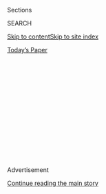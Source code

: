 <div id="app">

<div>

<div>

<div>

<div class="NYTAppHideMasthead css-1q2w90k e1suatyy0">

<div class="section css-ui9rw0 e1suatyy2">

<div class="css-eph4ug er09x8g0">

<div class="css-6n7j50">

</div>

<span class="css-1dv1kvn">Sections</span>

<div class="css-10488qs">

<span class="css-1dv1kvn">SEARCH</span>

</div>

[Skip to content](#site-content)[Skip to site
index](#site-index)

</div>

<div class="css-10698na e1huz5gh0">

</div>

</div>

<div id="masthead-bar-one" class="section hasLinks css-15hmgas e1csuq9d3">

<div class="css-uqyvli e1csuq9d0">

</div>

<div class="css-1uqjmks e1csuq9d1">

</div>

<div class="css-9e9ivx">

[](https://myaccount.nytimes3xbfgragh.onion/auth/login?response_type=cookie&client_id=vi)

</div>

<div class="css-1bvtpon e1csuq9d2">

[Today’s
Paper](https://www.nytimes3xbfgragh.onion/section/todayspaper)

</div>

</div>

</div>

</div>

<div data-aria-hidden="false">

<div id="site-content" data-role="main">

<div>

<div class="css-1aor85t" style="opacity:0.000000001;z-index:-1;visibility:hidden">

<div class="css-1hqnpie">

<div class="css-epjblv">

<span class="css-17xtcya">[Opinion](/section/opinion)</span><span class="css-x15j1o">|</span><span class="css-fwqvlz">The
Undertold, Undersold Story of Kamala
Harris</span>

</div>

<div class="css-k008qs">

<div class="css-1iwv8en">

<span class="css-18z7m18"></span>

<div>

</div>

</div>

<span class="css-1n6z4y">https://nyti.ms/30VTOjp</span>

<div class="css-1705lsu">

<div class="css-4xjgmj">

<div class="css-4skfbu" data-role="toolbar" data-aria-label="Social Media Share buttons, Save button, and Comments Panel with current comment count" data-testid="share-tools">

  - 
  - 
  - 
  - 
    
    <div class="css-6n7j50">
    
    </div>

  - 
  - 

</div>

</div>

</div>

</div>

</div>

</div>

<div class="css-13pd83m">

</div>

<div id="top-wrapper" class="css-1sy8kpn">

<div id="top-slug" class="css-l9onyx">

Advertisement

</div>

[Continue reading the main
story](#after-top)

<div class="ad top-wrapper" style="text-align:center;height:100%;display:block;min-height:250px">

<div id="top" class="place-ad" data-position="top" data-size-key="top">

</div>

</div>

<div id="after-top">

</div>

</div>

<div>

<div class="css-v5btjw etb61u70">

<div class="css-v05ibm etb61u71">

[Opinion](/section/opinion)

</div>

</div>

<div id="sponsor-wrapper" class="css-1hyfx7x">

<div id="sponsor-slug" class="css-19vbshk">

Supported by

</div>

[Continue reading the main
story](#after-sponsor)

<div id="sponsor" class="ad sponsor-wrapper" style="text-align:center;height:100%;display:block">

</div>

<div id="after-sponsor">

</div>

</div>

<div class="css-186x18t">

</div>

<div class="css-1vkm6nb ehdk2mb0">

# The Undertold, Undersold Story of Kamala Harris

</div>

As a prosecutor she can make you tremble. But as a trailblazer can she
make you cry?

<div class="css-18e8msd">

<div class="css-vp77d3 epjyd6m0">

<div class="css-1p10dcb ey68jwv0" data-aria-hidden="true">

[![Frank
Bruni](https://static01.graylady3jvrrxbe.onion/images/2018/04/03/opinion/frank-bruni/frank-bruni-thumbLarge.png
"Frank Bruni")](https://www.nytimes3xbfgragh.onion/by/frank-bruni)

</div>

<div class="css-1baulvz">

By [<span class="css-1baulvz last-byline" itemprop="name">Frank
Bruni</span>](https://www.nytimes3xbfgragh.onion/by/frank-bruni)

<div class="css-8atqhb">

Opinion Columnist

</div>

</div>

</div>

  - Aug. 14,
    2020

  - 
    
    <div class="css-4xjgmj">
    
    <div class="css-d8bdto" data-role="toolbar" data-aria-label="Social Media Share buttons, Save button, and Comments Panel with current comment count" data-testid="share-tools">
    
      - 
      - 
      - 
      - 
        
        <div class="css-6n7j50">
        
        </div>
    
      - 
      - 
    
    </div>
    
    </div>

</div>

<div class="css-79elbk" data-testid="photoviewer-wrapper">

<div class="css-z3e15g" data-testid="photoviewer-wrapper-hidden">

</div>

<div class="css-1a48zt4 ehw59r15" data-testid="photoviewer-children">

![<span class="css-cnj6d5 e1z0qqy90" itemprop="copyrightHolder"><span class="css-1ly73wi e1tej78p0">Credit...</span><span><span>Ben
Wiseman</span></span></span>](https://static01.graylady3jvrrxbe.onion/images/2020/08/16/opinion/sunday/16bruni/16bruni-articleLarge.jpg?quality=75&auto=webp&disable=upscale)

</div>

</div>

</div>

<div class="section meteredContent css-1r7ky0e" name="articleBody" itemprop="articleBody">

<div class="css-1fanzo5 StoryBodyCompanionColumn">

<div class="css-53u6y8">

When I saw on Wednesday morning that [Kamala
Harris](https://www.nytimes3xbfgragh.onion/2020/08/14/technology/kamala-harris-disinformation.html)
had released a short video marking and celebrating her selection as Joe
Biden’s running mate, I clicked — eagerly and instantly. I wanted to
continue riding my wave of excitement about all the firsts: first woman
of color on a major party’s presidential ticket, first Black woman
specifically, first Asian-American.

By the time I finished the video, that wave had crashed.

OK, that’s an overstatement. But as I listened to her flat, desultory
recitation of her biography and philosophy, I did feel a sense of
frustration, and it was familiar. I’d wrestled with the same letdown
during the Democratic primary, when the experience of Harris didn’t live
up to the idea of Harris. She often skipped or skimmed over facets of
her background that she would have benefited from dwelling on. She
frequently zoomed past the poetry to the prose, more a steely lawyer
rattling off lists than a soulful leader serving up inspiration.

Harris the prosecutor can find the holes in your argument and make you
tremble. But can Harris the history-making vice-presidential candidate
find the cracks in your heart and make you cry?

That’s certainly not a requirement — most politicians not named Barack
Obama fail to do that — and I’m not complaining per se. As [I wrote when
the news
broke](https://www.nytimes3xbfgragh.onion/2020/08/11/opinion/kamala-harris-biden-running-mate.html),
her presence on the Democratic ticket makes total sense in terms of the
experience that she possesses, the values that she represents and the
contrast that she helps Biden draw between his politics of inclusion and
Donald Trump’s politics of division.

</div>

</div>

<div class="css-1fanzo5 StoryBodyCompanionColumn">

<div class="css-53u6y8">

I’m articulating a wish, one that’s tied to my belief that a decent
future for this country hinges on an end to Trump’s presidency and my
concern that Biden and Harris use every arrow in their quivers to defeat
him. I’m venting a worry that Harris doesn’t fully use one of her
arrows. She did poorly in the Democratic primary because, yes, [her
campaign was a
mess](https://www.nytimes3xbfgragh.onion/2019/11/29/us/politics/kamala-harris-2020.html).
But she also did poorly because she never discovered the right, stirring
way to tell and sell her story.

I want her to discover it on Wednesday night, when she speaks at the
Democratic National Convention (or however we’re describing its virtual
facsimile). I want her to hold on to it between then and Nov. 3, because
I want to call her the vice president of the United States soon after
that.

<div class="css-1q1hscp">

<div class="css-1xk4eoy">

<div id="FB">

</div>

</div>

</div>

Although Trump would cringe at the following thought and never
understand it, Harris reflects this country’s ideals and its reality
much better than he does. “Her story’s America’s story,” Biden said when
he and she first appeared together as running mates on Wednesday
afternoon. He’s right, and I want her to embrace that and flesh it out
at every turn.

She’s the biracial daughter of immigrants: Jamaican father, Indian
mother, both beckoned to this country of newcomers and transplants.
Growing up in California’s Bay Area, [she was
bused](https://www.nytimes3xbfgragh.onion/2019/06/30/us/politics/kamala-harris-berkeley-busing.html)
to an elementary school in a richer, whiter neighborhood than her own,
so she knows the fact of segregation and the dream of integration from
the road she traveled.

</div>

</div>

<div class="css-1fanzo5 StoryBodyCompanionColumn">

<div class="css-53u6y8">

She understands how families, despite their best intentions, fray. Her
parents divorced, and when her mother found teaching and research work
in Montreal, she moved for her middle and high school years to that
largely white, French-speaking city. For college she went to Howard, a
historically Black university in Washington, D.C., that allowed her to
appraise America — its past, present and future — from a different
vantage point. From there she forged her own path, with her own rules.
She didn’t marry until she was 49. Her husband is white and Jewish and
she’s [a stepmother to his two
children](https://www.elle.com/culture/career-politics/a27422434/kamala-harris-stepmom-mothers-day/).

What a rich mix of influences: as multiracial, multiethnic and
multicultural as the country in which her parents wisely invested their
hopes. What a portrait of life as it’s lived, with all sorts of swerves.

In her public remarks she makes references to some of this, but they’re
usually just that — references. After she [mentioned school
busing](https://www.nytimes3xbfgragh.onion/2019/07/31/us/politics/kamala-harris-biden-busing.html)
(“that little girl was me”) to attack Biden in a primary debate for his
opposition to it, I went back and looked at [the big
speech](https://www.ktvu.com/news/transcript-kamala-harris-kicks-off-presidential-campaign-in-oakland)
that she’d given to kick off her presidential campaign. Busing was
nowhere to be found. In fact her speech didn’t have all that much
biographical detail, period, at least if you edited out the professional
stuff. It was strikingly impersonal.

I recently read much of her memoir, “The Truths We Hold: An American
Journey,” published shortly before that speech, and came away with the
same impression. She gives you less of her history than you expect, not
more. She steers away from emotion, not toward it.

Maybe that’s what a woman aiming for top jobs in a man’s world has to
do. Maybe that’s even more incumbent on a woman of color. A scintilla
too angry and you’re unhinged. A soupçon too misty and you’re
unraveling.

It’s worth noting that when Representative Alexandria Ocasio-Cortez
stood in the House last month to [call out the misogynistic
remarks](https://www.nytimes3xbfgragh.onion/2020/07/23/us/alexandria-ocasio-cortez-sexism-congress.html)
of a male colleague, she twice stressed that she was speaking from the
perspective of principle, not of upset. “I want to be clear that
Representative Yoho’s comments were not deeply hurtful or piercing to
me,” she said, adding that she was made of tougher stuff than that. She
later reiterated that she “was not deeply hurt or offended.” To be at
all emotional, she had to establish that she was unemotional.

A male lawmaker wouldn’t have felt that need. John Boehner, the House
speaker from 2011 to 2015, certainly didn’t: He was [famous for
weeping](https://www.usatoday.com/story/news/nation-now/2015/09/25/john-boehner-crying-emotional-speaker-house/72799814/)
at the drop of an amendment. If Nancy Pelosi behaved as soggily, she’d
be savaged.

</div>

</div>

<div class="css-1fanzo5 StoryBodyCompanionColumn">

<div class="css-53u6y8">

But in [the book “The
Firsts,”](https://www.workman.com/products/the-firsts) about the women
who entered Congress in record-breaking numbers after the 2018 midterms,
Jennifer Steinhauer of The Times notes that several of those newcomers
did permit themselves to tear up at appropriate times — for example,
when discussing an issue that had greatly affected them or their loved
ones — and it came across as authentic, not weak. Maybe the world is
changing for the better. Or maybe there’s more allowance for women in
House seats than for women in even higher posts.

</div>

</div>

<div>

</div>

<div class="css-1fanzo5 StoryBodyCompanionColumn">

<div class="css-53u6y8">

The Kamala Harris I’ve met and chatted with informally, in person, is
warmer and more winning than the version I’ve watched on the stump. More
transparent. More accessible.

And I saw flashes of her on Wednesday afternoon, during [that appearance
with Biden](https://www.youtube.com/watch?v=ymyY7jez0rM), when her huge
smiles suggested that she couldn’t contain her exhilaration. She
shouldn’t try. Her story is genuinely exhilarating.

Storytelling is everything. Trump won the presidency with a story about
America that appealed to many Americans. It mixed imaginary villains
with real ones, lies with truths. But he told it expansively. He told it
effectively.

Obama’s rise was rooted in his own story, in the eloquence with which he
spoke of Kenya and Kansas and how their commingling inside him was the
American dream. I can’t count the number of times, on his path to the
White House, that he put a lump in my throat.

Harris’s story is the rival of Obama’s. She just has to give it a
comparably mythic shimmer. I know “that little girl” was her. But I want
to know more *about* her, and I want to hear her voice.

*I invite you to sign up for my free* [*weekly email
newsletter*](https://www.nytimes3xbfgragh.onion/newsletters/frank-bruni)*.
You can follow me on Twitter
(*[*@FrankBruni*](https://twitter.com/FrankBruni)*).*

*Listen to* [*“The Argument”
podcast*](https://www.nytimes3xbfgragh.onion/column/the-argument) *every
Thursday morning, with Ross Douthat, Michelle Goldberg and me.*

</div>

</div>

</div>

<div>

</div>

<div>

</div>

<div>

</div>

<div>

<div id="bottom-wrapper" class="css-1ede5it">

<div id="bottom-slug" class="css-l9onyx">

Advertisement

</div>

[Continue reading the main
story](#after-bottom)

<div id="bottom" class="ad bottom-wrapper" style="text-align:center;height:100%;display:block;min-height:90px">

</div>

<div id="after-bottom">

</div>

</div>

</div>

</div>

</div>

## Site Index

<div>

</div>

## Site Information Navigation

  - [© <span>2020</span> <span>The New York Times
    Company</span>](https://help.nytimes3xbfgragh.onion/hc/en-us/articles/115014792127-Copyright-notice)

<!-- end list -->

  - [NYTCo](https://www.nytco.com/)
  - [Contact
    Us](https://help.nytimes3xbfgragh.onion/hc/en-us/articles/115015385887-Contact-Us)
  - [Work with us](https://www.nytco.com/careers/)
  - [Advertise](https://nytmediakit.com/)
  - [T Brand Studio](http://www.tbrandstudio.com/)
  - [Your Ad
    Choices](https://www.nytimes3xbfgragh.onion/privacy/cookie-policy#how-do-i-manage-trackers)
  - [Privacy](https://www.nytimes3xbfgragh.onion/privacy)
  - [Terms of
    Service](https://help.nytimes3xbfgragh.onion/hc/en-us/articles/115014893428-Terms-of-service)
  - [Terms of
    Sale](https://help.nytimes3xbfgragh.onion/hc/en-us/articles/115014893968-Terms-of-sale)
  - [Site
    Map](https://spiderbites.nytimes3xbfgragh.onion)
  - [Help](https://help.nytimes3xbfgragh.onion/hc/en-us)
  - [Subscriptions](https://www.nytimes3xbfgragh.onion/subscription?campaignId=37WXW)

</div>

</div>

</div>

</div>
